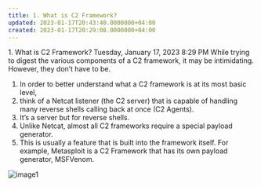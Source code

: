 ```yaml
---
title: 1. What is C2 Framework?
updated: 2023-01-17T20:43:40.0000000+04:00
created: 2023-01-17T20:29:08.0000000+04:00
---
```


1\. What is C2 Framework?
Tuesday, January 17, 2023
8:29 PM
While trying to digest the various components of a C2 framework, it may be intimidating. However, they don’t have to be.

1.  In order to better understand what a C2 framework is at its most basic level,
2.  think of a Netcat listener (the C2 server) that is capable of handling many reverse shells calling back at once (C2 Agents).
3.  It’s a server but for reverse shells.
4.  Unlike Netcat, almost all C2 frameworks require a special payload generator.
5.  This is usually a feature that is built into the framework itself. For example, Metasploit is a C2 Framework that has its own payload generator, MSFVenom.

![image1](image1-203.png)
